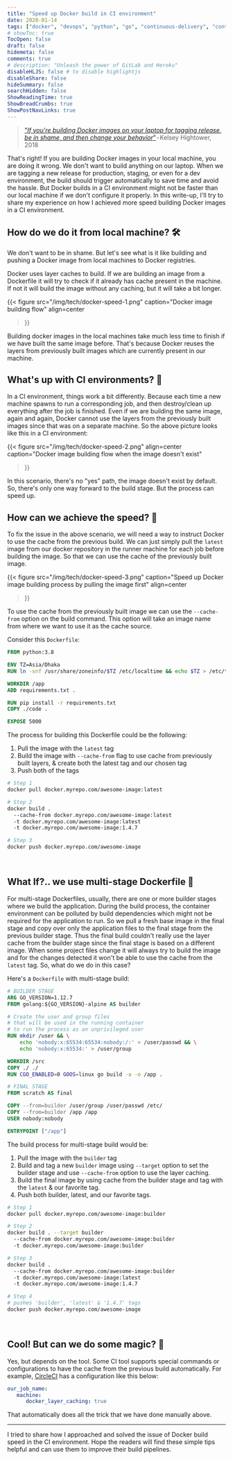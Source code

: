 ```yaml
---
title: "Speed up Docker build in CI environment"
date: 2020-01-14
tags: ["docker", "devops", "python", "go", "continuous-delivery", "continuous-integration"]
# showToc: true
TocOpen: false
draft: false
hidemeta: false
comments: true
# description: "Unleash the power of GitLab and Heroku"
disableHLJS: false # to disable highlightjs
disableShare: false
hideSummary: false
searchHidden: false
ShowReadingTime: true
ShowBreadCrumbs: true
ShowPostNavLinks: true
---
```


<!-- TODO: open link in new tab -->
> ["_If you're building Docker images on your laptop for tagging release, be in shame, and then change your behavior_"](https://youtu.be/kOa_llowQ1c?t=500) - Kelsey Hightower, 2018

That's right! If you are building Docker images in your local machine, you are doing it wrong. We don't want to build anything on our laptop. When we are tagging a new release for production, staging, or even for a dev environment, the build should trigger automatically to save time and avoid the hassle. But Docker builds in a CI environment might not be faster than our local machine if we don't configure it properly. In this write-up, I'll try to share my experience on how I achieved more speed building Docker images in a CI environment.

## How do we do it from local machine? 🛠
We don't want to be in shame. But let's see what is it like building and pushing a Docker image from local machines to Docker registries.

Docker uses layer caches to build. If we are building an image from a Dockerfile it will try to check if it already has cache present in the machine. If not it will build the image without any caching, but it will take a bit longer.

{{< figure
    src="/img/tech/docker-speed-1.png"
    caption="Docker image building flow"
    align=center
>}}

Building docker images in the local machines take much less time to finish if we have built the same image before. That's because Docker reuses the layers from previously built images which are currently present in our machine.

## What's up with CI environments? 🏁
In a CI environment, things work a bit differently. Because each time a new machine spawns to run a corresponding job, and then destroy/clean up everything after the job is finished. Even if we are building the same image, again and again, Docker cannot use the layers from the previously built images since that was on a separate machine. So the above picture looks like this in a CI environment:

{{< figure
    src="/img/tech/docker-speed-2.png"
    align=center
    caption="Docker image building flow when the image doesn't exist"
>}}

In this scenario, there's no "yes" path, the image doesn't exist by default. So, there's only one way forward to the build stage. But the process can speed up.

## How can we achieve the speed? 🚅
To fix the issue in the above scenario, we will need a way to instruct Docker to use the cache from the previous build. We can just simply pull the `latest` image from our docker repository in the runner machine for each job before building the image. So that we can use the cache of the previously built image.

{{< figure
    src="/img/tech/docker-speed-3.png"
    caption="Speed up Docker image building process by pulling the image first"
    align=center
>}}

To use the cache from the previously built image we can use the `--cache-from` option on the build command. This option will take an image name from where we want to use it as the cache source.

Consider this `Dockerfile`:

```Dockerfile
FROM python:3.8

ENV TZ=Asia/Dhaka
RUN ln -snf /usr/share/zoneinfo/$TZ /etc/localtime && echo $TZ > /etc/timezone

WORKDIR /app
ADD requirements.txt .

RUN pip install -r requirements.txt
COPY ./code .

EXPOSE 5000
```

The process for building this Dockerfile could be the following:

1. Pull the image with the `latest` tag
1. Build the image with `--cache-from` flag to use cache from previously built layers, & create both the latest tag and our chosen tag
1. Push both of the tags

```bash
# Step 1
docker pull docker.myrepo.com/awesome-image:latest

# Step 2
docker build .
  --cache-from docker.myrepo.com/awesome-image:latest
  -t docker.myrepo.com/awesome-image:latest
  -t docker.myrepo.com/awesome-image:1.4.7

# Step 3
docker push docker.myrepo.com/awesome-image
```

&nbsp;

## What If?.. we use multi-stage Dockerfile 🐳
For multi-stage Dockerfiles, usually, there are one or more builder stages where we build the application. During the build process, the container environment can be polluted by build dependencies which might not be required for the application to run. So we pull a fresh base image in the final stage and copy over only the application files to the final stage from the previous builder stage. Thus the final build couldn't really use the layer cache from the builder stage since the final stage is based on a different image. When some project files change it will always try to build the image and for the changes detected it won't be able to use the cache from the `latest` tag. So, what do we do in this case?

Here's a `Dockerfile` with multi-stage build:

```Dockerfile
# BUILDER STAGE
ARG GO_VERSION=1.12.7
FROM golang:${GO_VERSION}-alpine AS builder

# Create the user and group files
# that will be used in the running container
# to run the process as an unprivileged user
RUN mkdir /user && \
    echo 'nobody:x:65534:65534:nobody:/:' > /user/passwd && \
    echo 'nobody:x:65534:' > /user/group

WORKDIR /src
COPY ./ ./
RUN CGO_ENABLED=0 GOOS=linux go build -a -o /app .

# FINAL STAGE
FROM scratch AS final

COPY --from=builder /user/group /user/passwd /etc/
COPY --from=builder /app /app
USER nobody:nobody

ENTRYPOINT ["/app"]
```

The build process for multi-stage build would be:
1. Pull the image with the `builder` tag
1. Build and tag a new `builder` image using `--target` option to set the builder stage and use `--cache-from` option to use the layer caching.
1. Build the final image by using cache from the builder stage and tag with the `latest` & our favorite tag.
1. Push both builder, latest, and our favorite tags.

```bash
# Step 1
docker pull docker.myrepo.com/awesome-image:builder

# Step 2
docker build . --target builder
  --cache-from docker.myrepo.com/awesome-image:builder
  -t docker.myrepo.com/awesome-image:builder

# Step 3
docker build .
  --cache-from docker.myrepo.com/awesome-image:builder
  -t docker.myrepo.com/awesome-image:latest
  -t docker.myrepo.com/awesome-image:1.4.7

# Step 4
# pushes 'builder', 'latest' & '1.4.7' tags
docker push docker.myrepo.com/awesome-image
```

&nbsp;

## Cool! But can we do some magic? 🎩
Yes, but depends on the tool. Some CI tool supports special commands or configurations to have the cache from the previous build automatically.
For example, [CircleCI](https://circleci.com/docs/2.0/docker-layer-caching/) has a configuration like this below:

```yml
our_job_name:
   machine:
      docker_layer_caching: true
```

That automatically does all the trick that we have done manually above.

---

I tried to share how I approached and solved the issue of Docker build speed in the CI environment. Hope the readers will find these simple tips helpful and can use them to improve their build pipelines.
